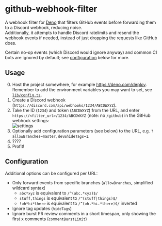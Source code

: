 # github-webhook-filter

A webhook filter for [Deno](https://deno.land/) that filters GitHub events before forwarding them to
a Discord webhook, reducing noise.\
Additionally, it attempts to handle Discord ratelimits and resend the webhook events if needed,
instead of just dropping the requests like GitHub does.

Certain no-op events (which Discord would ignore anyway) and common CI bots are ignored by default;
see [configuration](#configuration) below for more.

## Usage

0. Host the project somewhere, for example https://deno.com/deploy. Remember to add the environment
   variables you may want to set, see [`lib/config.ts`](./lib/config.ts).
1. Create a Discord webhook (`https://discord.com/api/webhooks/1234/ABCDWXYZ`).
2. Take the ID (`1234`) and token (`ABCDWXYZ`) from the URL, and enter
   `https://<filter_url>/1234/ABCDWXYZ` (note: no `/github`) in the GitHub webhook settings:\
   ![settings](./.github/assets/github-settings.png)
3. Optionally add configuration parameters (see below) to the URL, e.g.
   `?allowBranches=master,dev&hideTags=1`.
4. ????
5. Profit!

## Configuration

Additional options can be configured per URL:

- Only forward events from specific branches (`allowBranches`, simplified wildcard syntax)
  - `abc*xyz` is equivalent to `/^(abc.*xyz)$/`
  - `stuff,things` is equivalent to `/^(stuff|things)$/`
  - `!oh*hi*there` is equivalent to `/^(oh.*hi.*there)$/` inverted
- Ignore tag updates (`hideTags`)
- Ignore burst PR review comments in a short timespan, only showing the first x comments
  (`commentBurstLimit`)
